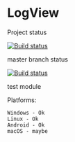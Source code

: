 # LogView

Project status

[![Build status](https://ci.appveyor.com/api/projects/status/0nfvysyxg3m3omkc?svg=true)](https://ci.appveyor.com/project/chipmunk-sm/logview)


master branch status

[![Build status](https://ci.appveyor.com/api/projects/status/ig500t2beurjfivx/branch/master?svg=true)](https://ci.appveyor.com/project/chipmunk-sm/hexeditor/branch/master)



test module 

Platforms:

```
Windows - Ok
Linux - Ok
Android - Ok
macOS - maybe
```

